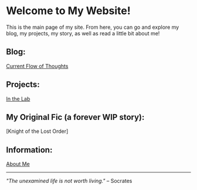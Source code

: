 # Welcome to My Website!
This is the main page of my site. From here, you can go and explore my blog, my projects, my story, as well as read a little bit about me!


## Blog: 
[Current Flow of Thoughts](https://n-samaniego.github.io/Current-Flow-of-Thoughts/)

## Projects:
[In the Lab](https://n-samaniego.github.io/In-the-Lab/)

## My Original Fic (a forever WIP story):
[Knight of the Lost Order]

## Information:
[About Me](about.md)





---





*"The unexamined life is not worth living."* – Socrates
